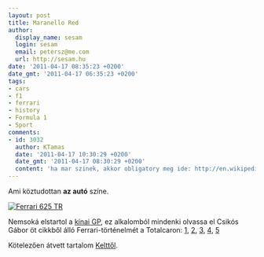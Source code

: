 ```yaml
---
layout: post
title: Maranello Red
author:
  display_name: sesam
  login: sesam
  email: petersz@me.com
  url: http://sesam.hu
date: '2011-04-17 08:35:23 +0200'
date_gmt: '2011-04-17 06:35:23 +0200'
tags:
- cars
- f1
- ferrari
- history
- Formula 1
- Sport
comments:
- id: 3032
  author: KTamas
  date: '2011-04-17 10:30:29 +0200'
  date_gmt: '2011-04-17 08:30:29 +0200'
  content: 'ha mar szinek, akkor obligatory meg ide: http://en.wikipedia.org/wiki/British_racing_green'
---
```


Ami köztudottan **az autó** színe.

[![Ferrari 625 TR](http://farm2.static.flickr.com/1352/861435726_11b0838b5c_z.jpg?zz=1)](http://www.flickr.com/photos/9657397@N08/861435726 "Ferrari 625 TR by asopuma, on Flickr")

Nemsoká elstartol a [kínai GP](http://www.formula1.com/default.html), ez alkalomból mindenki olvassa el Csikós Gábor öt cikkből álló Ferrari-történelmét a Totalcaron: [1](http://totalcar.hu/magazin/szerelem/ferrari601), [2](http://totalcar.hu/magazin/szerelem/ferraritort2), [3](http://totalcar.hu/magazin/szerelem/ferrari3), [4](http://totalcar.hu/magazin/szerelem/ferrari4), [5](http://totalcar.hu/magazin/szerelem/ferrari5)

Kötelezően átvett tartalom [Kelttől](http://worldshots.hu/2011-04/enzo-ferrari-es-az-o-lelke).

